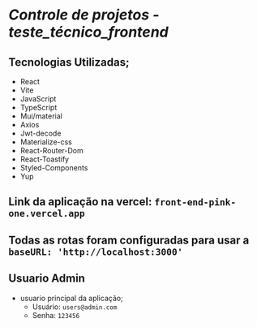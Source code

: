 # *Controle de projetos - teste_técnico_frontend*
## Tecnologias Utilizadas; 
- React
- Vite
- JavaScript
- TypeScript
- Mui/material
- Axios
- Jwt-decode
- Materialize-css
- React-Router-Dom
- React-Toastify
- Styled-Components
- Yup

 

## Link da aplicação na vercel: `front-end-pink-one.vercel.app`

## Todas as rotas foram configuradas para usar a ` baseURL: 'http://localhost:3000'`

## Usuario Admin 
  - usuario principal da aplicação;   
    - Usuário: `users@admin.com`
    - Senha:  `123456`
